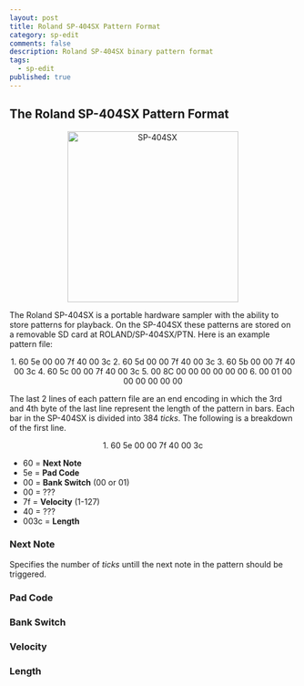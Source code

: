 ```yaml
---
layout: post
title: Roland SP-404SX Pattern Format
category: sp-edit
comments: false
description: Roland SP-404SX binary pattern format
tags:
  - sp-edit
published: true
---
```


## The Roland SP-404SX Pattern Format
<center>
<img src="https://i.imgur.com/hr6Cx6I.jpg" alt="SP-404SX" style="width: 300px;"/>
</center>

The Roland SP-404SX is a portable hardware sampler with the ability to store patterns for playback. On the SP-404SX these patterns are stored on a removable SD card at ROLAND/SP-404SX/PTN. Here is an  example pattern file:

<center>
1. 60 5e 00 00 7f 40 00 3c
2. 60 5d 00 00 7f 40 00 3c
3. 60 5b 00 00 7f 40 00 3c
4. 60 5c 00 00 7f 40 00 3c
5. 00 8C 00 00 00 00 00 00 
6. 00 01 00 00 00 00 00 00
</center>

The last 2 lines of each pattern file are an end encoding in which the 3rd and 4th byte of the last line represent the length of the pattern in bars. Each bar in the SP-404SX is divided into 384 _ticks_. The following is a breakdown of the first line.

<center>
1. 60 5e 00 00 7f 40 00 3c   
</center>


- 60 = **Next Note**
- 5e = **Pad Code**
- 00 = **Bank Switch** (00 or 01)
- 00 = ???
- 7f = **Velocity** (1-127)
- 40 = ???
- 003c = **Length**

### Next Note
Specifies the number of _ticks_ untill the next note in the pattern should be triggered.
### Pad Code

### Bank Switch
### Velocity
### Length


